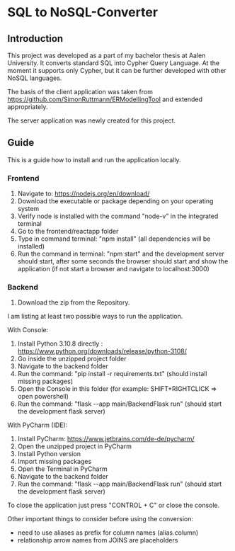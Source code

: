 # SQL to NoSQL-Converter

## Introduction

This project was developed as a part of my bachelor thesis at Aalen University.
It converts standard SQL into Cypher Query Language. 
At the moment it supports only Cypher, but it can be further developed with other NoSQL languages.

The basis of the client application was taken from https://github.com/SimonRuttmann/ERModellingTool and extended appropriately.

The server application was newly created for this project.

## Guide

This is a guide how to install and run the application locally.

### Frontend

1. Navigate to: https://nodejs.org/en/download/
2. Download the executable or package depending on your operating system
3. Verify node is installed with the command "node-v" in the integrated terminal
4. Go to the frontend/reactapp folder
5. Type in command terminal: "npm install" (all dependencies will be installed)
6. Run the command in terminal: "npm start" and the development server should start, after some seconds 
    the browser should start and show the application (if not start a browser and navigate to localhost:3000)

### Backend

1. Download the zip from the Repository.

I am listing at least two possible ways to run the application.

With Console:
1. Install Python 3.10.8 directly : https://www.python.org/downloads/release/python-3108/
2. Go inside the unzipped project folder
3. Navigate to the backend folder
4. Run the command: "pip install -r requirements.txt" (should install missing packages)
5. Open the Console in this folder (for example: SHIFT+RIGHTCLICK => open powershell)
6. Run the command: "flask --app main/BackendFlask run" (should start the development flask server)

With PyCharm (IDE):
1. Install PyCharm: https://www.jetbrains.com/de-de/pycharm/
2. Open the unzipped project in PyCharm
3. Install Python version
4. Import missing packages
5. Open the Terminal in PyCharm
6. Navigate to the backend folder
7. Run the command: "flask --app main/BackendFlask run" (should start the development flask server)

To close the application just press "CONTROL + C" or close the console.


Other important things to consider before using the conversion:
- need to use aliases as prefix for column names (alias.column)
- relationship arrow names from JOINS are placeholders

